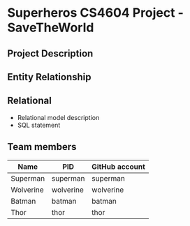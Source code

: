 # Superheros CS4604 Project - SaveTheWorld

## Project Description

## Entity Relationship

## Relational 
* Relational model description
* SQL statement

## Team members

| Name | PID | GitHub account |
| ---|--------|---------|
| Superman | superman | superman |
| Wolverine | wolverine | wolverine |
| Batman | batman | batman |
| Thor | thor | thor |
